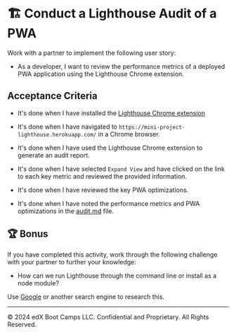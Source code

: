 # 🏗️ Conduct a Lighthouse Audit of a PWA

Work with a partner to implement the following user story:

* As a developer, I want to review the performance metrics of a deployed PWA application using the Lighthouse Chrome extension.

## Acceptance Criteria

* It's done when I have installed the [Lighthouse Chrome extension](https://chrome.google.com/webstore/detail/lighthouse/blipmdconlkpinefehnmjammfjpmpbjk?hl=en)

* It's done when I have navigated to `https://mini-project-lighthouse.herokuapp.com/` in a Chrome browser.

* It's done when I have used the Lighthouse Chrome extension to generate an audit report.

* It's done when I have selected `Expand View` and have clicked on the link to each key metric and reviewed the provided information.

* It's done when I have reviewed the key PWA optimizations.

* It's done when I have noted the performance metrics and PWA optimizations in the [audit.md](Unsolved/audit.md) file.

## 🏆 Bonus

If you have completed this activity, work through the following challenge with your partner to further your knowledge:

* How can we run Lighthouse through the command line or install as a node module?

Use [Google](https://www.google.com) or another search engine to research this.

---
© 2024 edX Boot Camps LLC. Confidential and Proprietary. All Rights Reserved.
